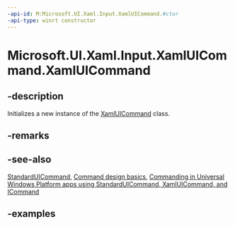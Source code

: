 ```yaml
---
-api-id: M:Microsoft.UI.Xaml.Input.XamlUICommand.#ctor
-api-type: winrt constructor
---
```


<!-- Method syntax.
public XamlUICommand.XamlUICommand()
-->

# Microsoft.UI.Xaml.Input.XamlUICommand.XamlUICommand

## -description

Initializes a new instance of the [XamlUICommand](xamluicommand.md) class.

## -remarks

## -see-also

[StandardUICommand](standarduicommand.md), [Command design basics](/windows/uwp/layout/commanding-basics), [Commanding in Universal Windows Platform apps using StandardUICommand, XamlUICommand, and ICommand](/windows/apps/design/controls/commanding)

## -examples
